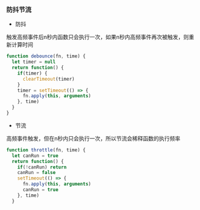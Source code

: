 ### 防抖节流

* 防抖

触发高频事件后n秒内函数只会执行一次，如果n秒内高频事件再次被触发，则重新计算时间

```js
function debounce(fn, time) {
  let timer = null
  return function() {
    if(timer) {
      clearTimeout(timer)
    }
    timer = setTimeout(() => {
      fn.apply(this, arguments)
    }, time)
  }
}
```

* 节流

高频事件触发，但在n秒内只会执行一次，所以节流会稀释函数的执行频率

```js
function throttle(fn, time) {
  let canRun = true
  return function() {
    if(!canRun) return
    canRun = false
    setTimeout(() => {
      fn.apply(this, arguments)
      canRun = true
    }, time)
  }
```